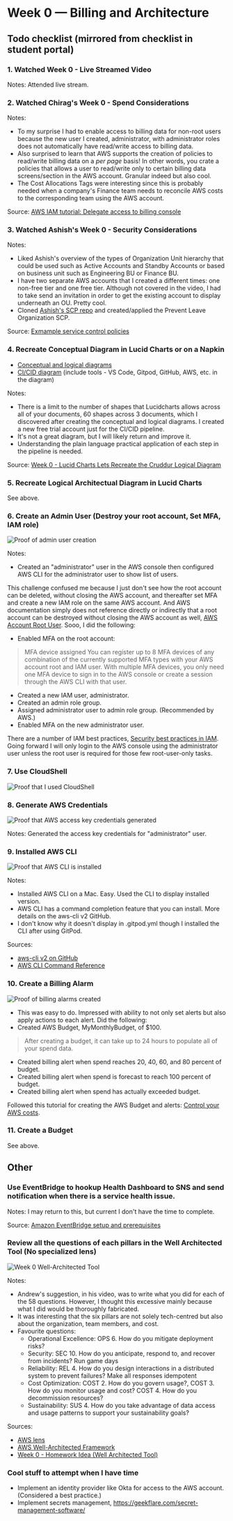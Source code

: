 # Week 0 — Billing and Architecture

## Todo checklist (mirrored from checklist in student portal)

### 1. Watched Week 0 - Live Streamed Video
Notes: Attended live stream.

### 2. Watched Chirag's Week 0 - Spend Considerations
Notes:
- To my surprise I had to enable access to billing data for non-root users because the new user I created, administrator, with administrator roles does not automatically have read/write access to billing data. 
- Also surprised to learn that AWS supports the creation of policies to read/write billing data on a _per page_ basis! In other words, you crate a policies that allows a user to read/write only to certain billing data screens/section in the AWS account. Granular indeed but also cool. 
- The Cost Allocations Tags were interesting since this is probably needed when a company's Finance team needs to reconcile AWS costs to the corresponding team using the AWS account.

Source: [AWS IAM tutorial: Delegate access to billing console](https://docs.aws.amazon.com/IAM/latest/UserGuide/tutorial_billing.html?icmpid=docs_iam_console#tutorial-billing-step2)

### 3. Watched Ashish's Week 0 - Security Considerations
Notes:
- Liked Ashish's overview of the types of Organization Unit hierarchy that could be used such as Active Accounts and Standby Accounts or based on business unit such as Engineering BU or Finance BU.
- I have two separate AWS accounts that I created a different times: one non-free tier and one free tier. Although not covered in the video, I had to take send an invitation in order to get the existing account to display underneath an OU. Pretty cool.
- Cloned [Ashish's SCP repo](https://github.com/hashishrajan/aws-scp-best-practice-policies) and created/applied the Prevent Leave Organization SCP.

Source: [Exmample service control policies](https://docs.aws.amazon.com/organizations/latest/userguide/orgs_manage_policies_scps_examples.html)

### 4. Recreate Conceptual Diagram in Lucid Charts or on a Napkin
- [Conceptual and logical diagrams](https://lucid.app/documents/view/988a4404-009f-4940-8455-b961219c18ae)
- [CI/CID diagram](https://lucid.app/documents/view/08729562-4a66-477c-8909-d9f95356db97) (include tools - VS Code, Gitpod, GitHub, AWS, etc. in the diagram)

Notes:
- There is a limit to the number of shapes that Lucidcharts allows across all of your documents, 60 shapes across 3 documents, which I discovered after creating the conceptual and logical diagrams. I created a new free trial account just for the CI/CID pipeline.
- It's not a great diagram, but I will likely return and improve it.
- Understanding the plain language practical application of each step in the pipeline is needed.

Source: [Week 0 - Lucid Charts Lets Recreate the Cruddur Logical Diagram](https://www.youtube.com/watch?v=K6FDrI_tz0k)

### 5. Recreate Logical Architectual Diagram in Lucid Charts
See above.

### 6. Create an Admin User (Destroy your root account, Set MFA, IAM role)
![Proof of admin user creation](/assets//week0-proof-create-an-admin-user.png)

Notes:
- Created an "administrator" user in the AWS console then configured AWS CLI for the administrator user to show list of users.

This challenge confused me because I just don't see how the root account can be deleted, without closing the AWS account, and thereafter set MFA and create a new IAM role on the same AWS account. And AWS documentation simply does not reference directly or indirectly that a root account can be destroyed without closing the AWS account as well, [AWS Account Root User](https://docs.aws.amazon.com/IAM/latest/UserGuide/id_root-user.html). Sooo, I did the following:

- Enabled MFA on the root account: 
> MFA device assigned
You can register up to 8 MFA devices of any combination of the currently supported MFA types with your AWS account root and IAM user. With multiple MFA devices, you only need one MFA device to sign in to the AWS console or create a session through the AWS CLI with that user.
- Created a new IAM user, administrator.
- Created an admin role group.
- Assigned administrator user to admin role group. (Recommended by AWS.)
- Enabled MFA on the new administrator user.

There are a number of IAM best practices, [Security best practices in IAM](https://docs.aws.amazon.com/IAM/latest/UserGuide/best-practices.html). Going forward I will only login to the AWS console using the administrator user unless the root user is required for those few root-user-only tasks.

### 7. Use CloudShell
![Proof that I used CloudShell](/assets/week0-proof-use-cloudshell.png)

### 8. Generate AWS Credentials
![Proof that AWS access key credentials generated](/assets//week0-proof-generate-aws-credentials.png)

Notes: Generated the access key credentials for "administrator" user.

### 9. Installed AWS CLI
![Proof that AWS CLI is installed](/assets/week0-proof-installed-aws-cli.png)

Notes:
- Installed AWS CLI on a Mac. Easy. Used the CLI to display installed version.
- AWS CLI has a command completion feature that you can install. More details on the aws-cli v2 GitHub.
- I don't know why it doesn't display in .gitpod.yml though I installed the CLI after using GitPod.

Sources:
- [aws-cli v2 on GitHub](https://github.com/aws/aws-cli/tree/v2)
- [AWS CLI Command Reference](https://awscli.amazonaws.com/v2/documentation/api/latest/index.html)

### 10. Create a Billing Alarm
![Proof of billing alarms created](/assets/week0-proof-create-a-billing-alarm.png)

- This was easy to do. Impressed with ability to not only set alerts but also apply actions to each alert. Did the following:
- Created AWS Budget, MyMonthlyBudget, of $100.
> After creating a budget, it can take up to 24 hours to populate all of your spend data.
- Created billing alert when spend reaches 20, 40, 60, and 80 percent of budget.
- Created billing alert when spend is forecast to reach 100 percent of budget.
- Created billing alert when spend has actually exceeded budget.

Followed this tutorial for creating the AWS Budget and alerts: [Control your AWS costs](https://aws.amazon.com/getting-started/hands-on/control-your-costs-free-tier-budgets/).

### 11. Create a Budget
See above.

## Other
### Use EventBridge to hookup Health Dashboard to SNS and send notification when there is a service health issue.
Notes: I may return to this, but current I don't have the time to complete.

Source: [Amazon EventBridge setup and prerequisites](https://docs.aws.amazon.com/eventbridge/latest/userguide/eb-setup.html)

### Review all the questions of each pillars in the Well Architected Tool (No specialized lens)
![Week 0 Well-Architected Tool](https://user-images.githubusercontent.com/95940735/219872974-08a1a6e2-0428-4712-9127-46341af6c812.png)

Notes:
- Andrew's suggestion, in his video, was to write what you did for each of the 58 questions. However, I thought this excessive mainly because what I did  would be thoroughly fabricated. 
- It was interesting that the six pillars are not solely tech-centred but also about the organization, team members, and cost.
- Favourite questions:
  - Operational Excellence: OPS 6. How do you mitigate deployment risks?
  - Security: SEC 10. How do you anticipate, respond to, and recover from incidents? Run game days
  - Reliability: REL 4. How do you design interactions in a distributed system to prevent failures? Make all responses idempotent
  - Cost Optimization: COST 2. How do you govern usage?, COST 3. How do you monitor usage and cost? COST 4. How do you decommission resources?
  - Sustainability: SUS 4. How do you take advantage of data access and usage patterns to support your sustainability goals?

Sources:
- [AWS lens](https://docs.aws.amazon.com/wellarchitected/latest/userguide/aws-lenses.html)
- [AWS Well-Architected Framework](https://aws.amazon.com/architecture/well-architected/)
- [Week 0 - Homework Idea (Well Architected Tool)](https://www.youtube.com/watch?v=i-hOfAJb3cE)

### Cool stuff to attempt when I have time
- Implement an identity provider like Okta for access to the AWS account. (Considered a best practice.)
- Implement secrets management, https://geekflare.com/secret-management-software/